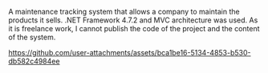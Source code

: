 A maintenance tracking system that allows a company to maintain the products it sells.
.NET Framework 4.7.2 and MVC architecture was used.
As it is freelance work, I cannot publish the code of the project and the content of the system.

https://github.com/user-attachments/assets/bca1be16-5134-4853-b530-db582c4984ee

